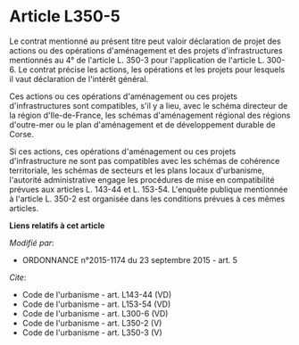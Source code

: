 # Article L350-5

Le contrat mentionné au présent titre peut valoir déclaration de projet des actions ou des opérations d'aménagement et des
projets d'infrastructures mentionnés au 4° de l'article L. 350-3 pour l'application de l'article L. 300-6. Le contrat précise
les actions, les opérations et les projets pour lesquels il vaut déclaration de l'intérêt général. 

Ces actions ou ces opérations d'aménagement ou ces projets d'infrastructures sont compatibles, s'il y a lieu, avec le schéma
directeur de la région d'Ile-de-France, les schémas d'aménagement régional des régions d'outre-mer ou le plan d'aménagement
et de développement durable de Corse. 

Si ces actions, ces opérations d'aménagement ou ces projets d'infrastructure ne sont pas compatibles avec les schémas de
cohérence territoriale, les schémas de secteurs et les plans locaux d'urbanisme, l'autorité administrative engage les
procédures de mise en compatibilité prévues aux articles L. 143-44 et L. 153-54. L'enquête publique mentionnée à l'article L.
350-2 est organisée dans les conditions prévues à ces mêmes articles.

**Liens relatifs à cet article**

_Modifié par_:

  - ORDONNANCE n°2015-1174 du 23 septembre 2015 - art. 5

_Cite_:

  - Code de l'urbanisme - art. L143-44 (VD)
  - Code de l'urbanisme - art. L153-54 (VD)
  - Code de l'urbanisme - art. L300-6 (VD)
  - Code de l'urbanisme - art. L350-2 (V)
  - Code de l'urbanisme - art. L350-3 (V)
